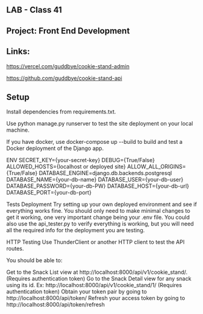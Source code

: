 ## LAB - Class 41
## Project: Front End Development
## Links:
https://vercel.com/guddbye/cookie-stand-admin

https://github.com/guddbye/cookie-stand-api

## Setup
Install dependencies from requirements.txt.

Use python manage.py runserver to test the site deployment on your local machine.

If you have docker, use docker-compose up --build to build and test a Docker deployment of the Django app.

ENV
SECRET_KEY={your-secret-key} DEBUG={True/False} ALLOWED_HOSTS={localhost or deployed site} ALLOW_ALL_ORIGINS={True/False} DATABASE_ENGINE=django.db.backends.postgresql DATABASE_NAME={your-db-name} DATABASE_USER={your-db-user} DATABASE_PASSWORD={your-db-PW} DATABASE_HOST={your-db-url} DATABASE_PORT={your-db-port}

Tests
Deployment
Try setting up your own deployed environment and see if everything works fine. You should only need to make minimal changes to get it working, one very important change being your .env file. You could also use the api_tester.py to verify everything is working, but you will need all the required info for the deployment you are testing.

HTTP Testing
Use ThunderClient or another HTTP client to test the API routes.

You should be able to:

Get to the Snack List view at http://localhost:8000/api/v1/cookie_stand/. (Requires authentication token)
Go to the Snack Detail view for any snack using its id. Ex: http://localhost:8000/api/v1/cookie_stand/1/ (Requires authentication token)
Obtain your token pair by going to http://localhost:8000/api/token/
Refresh your access token by going to http://localhost:8000/api/token/refresh
